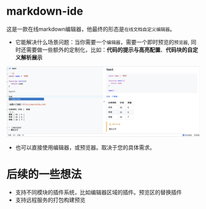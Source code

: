 # markdown-ide

这是一款在线markdown编辑器，他最终的形态是`在线文档自定义编辑器`。

- 它能解决什么场景问题：当你需要一个`编辑器`，需要一个即时预览的`预览器`, 同时还需要做一些额外的定制化，比如：**代码的提示与高亮配置**、**代码块的自定义解析展示**

![avatar](./demo/index.png)

- 也可以直接使用编辑器，或预览器。取决于您的具体需求。


# 后续的一些想法

- 支持不同模块的插件系统，比如编辑器区域的插件。预览区的替换插件
- 支持远程服务的打包构建预览
